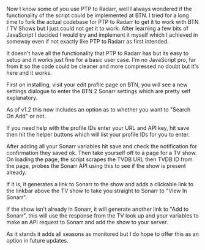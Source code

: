 Now I know some of you use PTP to Radarr, well I always wondered if the functionality of the script could be implemented at BTN. I tried for a long time to fork the actual codebase for PTP to Radarr to get it to work with BTN / TV Shows but I just could not get it to work.
After learning a few bits of JavaScript I decided I would try and implement it myself which I achieved in someway even if not exactly like PTP to Radarr as first intended.

It doesn't have all the functionality that PTP to Radarr has but its easy to setup and it works just fine for a basic user case. I'm no JavaScript pro, far from it so the code could be cleaner and more compressed no doubt but it's here and it works.

First on installing, visit your edit profile page on BTN, you will see a new settings dialogue to enter the BTN 2 Sonarr settings which are pretty self explanatory.

As of v1.2 this now includes an option as to whether you want to "Search On Add" or not.

If you need help with the profile IDs enter your URL and API key, hit save then hit the helper buttons which will list your profile IDs for you to enter.

After adding all your Sonarr variables hit save and check the notification for confirmation they saved ok. Then take yourself off to a page for a TV show.
On loading the page, the script scrapes the TVDB URL then TVDB ID from the page, probes the Sonarr API using this to see if the show is present already.

If it is, it generates a link to Sonarr to the show and adds a clickable link to the linkbar above the TV show to take you straight to Sonarr to "View In Sonarr".

If the show isn't already in Sonarr, it will generate another link to "Add to Sonarr", this will use the response from the TV look up and your variables to make an API request to Sonarr and add the show to your server.

As it stands it adds all seasons as monitored but I do hope to offer this as an option in future updates.
